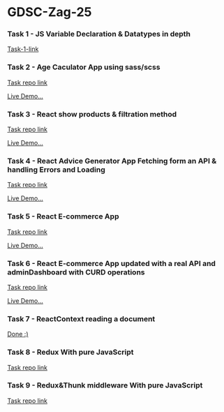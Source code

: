 <h1>GDSC-Zag-25</h1>

<h3>Task 1 - JS Variable Declaration & Datatypes in depth</h3>
<p><a href="https://drive.google.com/file/d/1DHpt8UVTvDyM18e2h4k5zZfrcaTaoUtH/view?usp=sharing">Task-1-link</a></p>

<h3>Task 2 - Age Caculator App using sass/scss</h3>
<p><a href="https://github.com/emanmohamedsr/Age-Caculator-App">Task repo link</a></p>
<p><a href="https://emanmohamedsr.github.io/Age-Caculator-App/">Live Demo...</a></p>

<h3>Task 3 - React show products & filtration method</h3>
<p><a href="https://github.com/emanmohamedsr/react-products-filtration">Task repo link</a></p>
<p><a href="https://emanmohamedsr.github.io/react-products-filtration/">Live Demo...</a></p>

<h3>Task 4 - React Advice Generator App Fetching form an API & handling Errors and Loading</h3>
<p><a href="https://github.com/emanmohamedsr/Advice-Generator-App">Task repo link</a></p>
<p><a href="https://emanmohamedsr.github.io/advice-generator-app/">Live Demo...</a></p>

<h3>Task 5 - React E-commerce App</h3>
<p><a href="https://github.com/emanmohamedsr/first-e-commerce-app">Task repo link</a></p>
<p><a href="https://first-e-commerce-app.vercel.app/">Live Demo...</a></p>

<h3>Task 6 - React E-commerce App updated with a real API and adminDashboard with CURD operations</h3>
<p><a href="https://github.com/emanmohamedsr/first-e-commerce-json-server">Task repo link</a></p>
<p><a href="https://first-e-commerce-json-server.vercel.app/">Live Demo...</a></p>

<h3>Task 7 - ReactContext reading a document</h3>
<p><a href="#">Done :)</a></p>

<h3>Task 8 - Redux With pure JavaScript</h3>
<p><a href="https://github.com/emanmohamedsr/GDSC-Zag-25/blob/main/Redux-with-Js/index.js">Task repo link</a></p>

<h3>Task 9 - Redux&Thunk middleware With pure JavaScript</h3>
<p><a href="https://github.com/emanmohamedsr/GDSC-Zag-25/tree/main/Redux-Thunk-JS">Task repo link</a></p>
